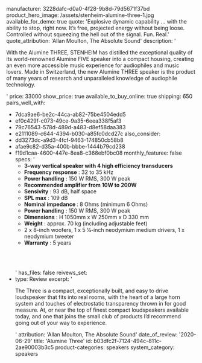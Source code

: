 manufacturer: 3228dafc-d0a0-4f28-9b8d-79d5671f37bd
product_hero_image: /assets/stenheim-alumine-three-1.jpg
available_for_demo: true
quote: 'Explosive dynamic capability ... with the ability to stop, right now. It’s free, projected energy without being loose. Controlled without squeezing the hell out of the signal. Fun. Real.'
quote_attribution: 'Allan Moulton, The Absolute Sound'
description: '<p>With the Alumine THREE, STENHEIM has distilled the exceptional quality of its world-renowned Alumine FIVE speaker into a compact housing, creating an even more accessible music experience for audiophiles and music lovers. Made in Switzerland, the new Alumine THREE speaker is the product of many years of research and unparalleled knowledge of audiophile technology.</p>'
price: 33000
show_price: true
available_to_buy_online: true
shipping: 650
pairs_well_with:
  - 7dca9ae6-be2c-44ca-ab82-75be4504edd5
  - ef0c429f-c073-49ce-9a35-6eea338f5af3
  - 79c76543-578d-489d-a483-d8ef58daa383
  - e2111089-c644-4394-b030-a85fc0dcd27c
also_consider:
  - dd3273dc-a9d3-4fcf-9463-174850cb58b8
  - afae9c82-d35a-400b-bbbe-1444b79cd238
  - f19d1caa-4600-447e-8ea8-c368ebf0bc08
monthly_featuree: false
specs: '<ul><li><strong>3-way vertical speaker with 4 high efficiency transducers</strong></li><li><strong>Frequency response</strong> : 32 to 35 kHz</li><li><strong>Power handling</strong> : 150 W RMS, 300 W peak</li><li><strong>Recommended amplifier from 10W to 200W</strong></li><li><strong>Sensivity</strong> : 93 dB, half space</li><li><strong>SPL max</strong> : 109 dB</li><li><strong>Nominal impedance </strong>: 8 Ohms (minimum 6 Ohms)</li><li><strong>Power handlin</strong>g : 150 W RMS, 300 W peak</li><li><strong>Dimensions</strong> : H 1050mm x W 250mm x D 330 mm</li></ul><ul><li><strong>Weight</strong> : approx. 70 kg (including adjustable feet)</li><li>2 x 8-inch woofers, 1 x 5 1⁄4-inch neodymium medium drivers, 1 x neodymium tweeter</li><li><strong>Warranty</strong> : 5 years</li></ul><p><br><br></p>'
has_files: false
reivews_set:
  -
    type: Review
    excerpt: '<p>The Three is a compact, exceptionally built, and easy to drive loudspeaker that fits into real rooms, with the heart of a large horn system and touches of electrostatic transparency thrown in for good measure. At, or near the top of finest compact loudspeakers available today, and one that joins the small club of products I’d recommend going out of your way to experience.</p>'
    attribution: 'Allan Moulton, The Absolute Sound'
    date_of_review: '2020-06-29'
title: 'Alumine Three'
id: b03dfc2f-7124-494c-811c-2ae90003b3c5
product-categories: speakers
system_category: speakers
